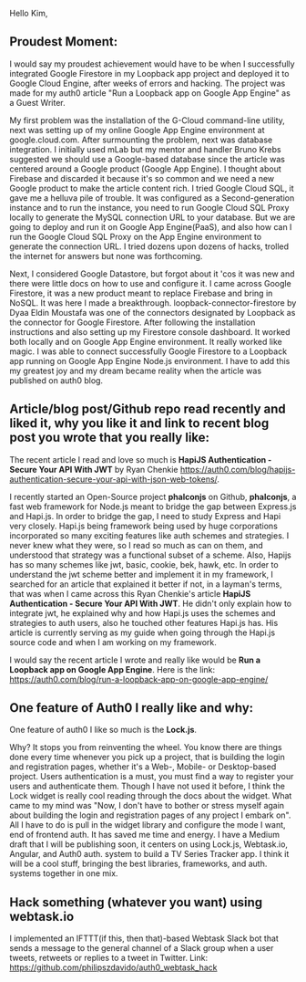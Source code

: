 Hello Kim,

## Proudest Moment:
I would say my proudest achievement would have to be when I successfully integrated Google Firestore in my Loopback app project and deployed it to Google Cloud Engine, after weeks of errors and hacking. The project was made for my auth0 article "Run a Loopback app on Google App Engine" as a Guest Writer. 

My first problem was the installation of the G-Cloud command-line utility, next was setting up of my online Google App Engine environment at google.cloud.com. After surmounting the problem, next was database integration. I initially used mLab but my mentor and handler Bruno Krebs suggested we should use a Google-based database since the article was centered around a Google product (Google App Engine). I thought about Firebase and discarded it because it's so common and we need a new Google product to make the article content rich. I tried Google Cloud SQL, it gave me a helluva pile of trouble. It was configured as a Second-generation instance and to run the instance, you need to run Google Cloud SQL Proxy locally to generate the MySQL connection URL to your database. But we are going to deploy and run it on Google App Engine(PaaS), and also how can I run the Google Cloud SQL Proxy on the App Engine environment to generate the connection URL. I tried dozens upon dozens of hacks, trolled the internet for answers but none was forthcoming.

 Next, I considered Google Datastore, but forgot about it 'cos it was new and there were little docs on how to use and configure it. I came across Google Firestore, it was a new product meant to replace Firebase and bring in NoSQL. It was here I made a breakthrough. loopback-connector-firestore by Dyaa Eldin Moustafa was one of the connectors designated by Loopback as the connector for Google Firestore. After following the installation instructions and also setting up my Firestore console dashboard. It worked both locally and on Google App Engine environment. It really worked like magic. I was able to connect successfully Google Firestore to a Loopback app running on Google App Engine Node.js environment. I have to add this my greatest joy and my dream became reality when the article was published on auth0 blog.

## Article/blog post/Github repo read recently and liked it, why you like it and link to recent blog post you wrote that you really like:

The recent article I read and love so much is **HapiJS Authentication - Secure Your API With JWT** by Ryan Chenkie https://auth0.com/blog/hapijs-authentication-secure-your-api-with-json-web-tokens/.

I recently started an Open-Source project **phalconjs** on Github, **phalconjs**, a fast web framework for Node.js meant to bridge the gap between Express.js and Hapi.js. In order to bridge the gap, I need to study Express and Hapi very closely. Hapi.js being framework being used by huge corporations incorporated so many exciting features like auth schemes and strategies. I never knew what they were, so I read so much as can on them, and understood that strategy was a functional subset of a scheme. Also, Hapijs has so many schemes like jwt, basic, cookie, bek, hawk, etc. In order to understand the jwt scheme better and implement it in my framework, I searched for an article that explained it better if not, in a layman's terms, that was when I came across this Ryan Chenkie's article **HapiJS Authentication - Secure Your API With JWT**. He didn't only explain how to integrate jwt, he explained why and how Hapi.js uses the schemes and strategies to auth users, also he touched other features Hapi.js has. His article is currently serving as my guide when going through the Hapi.js source code and when I am working on my framework.

I would say the recent article I wrote and really like would be **Run a Loopback app on Google App Engine**. Here is the link: https://auth0.com/blog/run-a-loopback-app-on-google-app-engine/

## One feature of Auth0 I really like and why:

One feature of auth0 I like so much is the **Lock.js**. 

Why? It stops you from reinventing the wheel. You know there are things done every time whenever you pick up a project, that is building the login and registration pages, whether it's a Web-, Mobile- or Desktop-based project. Users authentication is a must, you must find a way to register your users and authenticate them. Though I have not used it before, I think the Lock widget is really cool reading through the docs about the widget. What came to my mind was "Now, I don't have to bother or stress myself again about building the login and registration pages of any project I embark on". All I have to do is pull in the widget library and configure the mode I want, end of frontend auth. It has saved me time and energy. I have a Medium draft that I will be publishing soon, it centers on using Lock.js, Webtask.io, Angular, and Auth0 auth. system to build a TV Series Tracker app. I think it will be a cool stuff, bringing the best libraries, frameworks, and auth. systems together in one mix.

## Hack something (whatever you want) using webtask.io
 I implemented an IFTTT(if this, then that)-based Webtask Slack bot that sends a message to the general channel of a Slack group when a user tweets, retweets or replies to a tweet in Twitter.
 Link: https://github.com/philipszdavido/auth0_webtask_hack